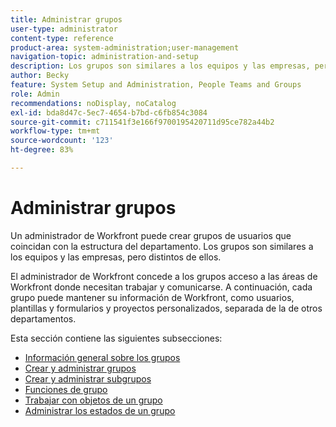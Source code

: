 ```yaml
---
title: Administrar grupos
user-type: administrator
content-type: reference
product-area: system-administration;user-management
navigation-topic: administration-and-setup
description: Los grupos son similares a los equipos y las empresas, pero distintos de ellos. El administrador de Workfront concede a los grupos acceso a las áreas de Workfront donde necesitan trabajar y comunicarse.
author: Becky
feature: System Setup and Administration, People Teams and Groups
role: Admin
recommendations: noDisplay, noCatalog
exl-id: bda8d47c-5ec7-4654-b7bd-c6fb854c3084
source-git-commit: c711541f3e166f9700195420711d95ce782a44b2
workflow-type: tm+mt
source-wordcount: '123'
ht-degree: 83%

---
```


# Administrar grupos

Un administrador de Workfront puede crear grupos de usuarios que coincidan con la estructura del departamento. Los grupos son similares a los equipos y las empresas, pero distintos de ellos.

El administrador de Workfront concede a los grupos acceso a las áreas de Workfront donde necesitan trabajar y comunicarse. A continuación, cada grupo puede mantener su información de Workfront, como usuarios, plantillas y formularios y proyectos personalizados, separada de la de otros departamentos.

Esta sección contiene las siguientes subsecciones:

* [Información general sobre los grupos](../../administration-and-setup/manage-groups/groups-overview/groups-overview.md)
* [Crear y administrar grupos](../../administration-and-setup/manage-groups/create-and-manage-groups/create-and-manage-groups.md)
* [Crear y administrar subgrupos](../../administration-and-setup/manage-groups/create-and-manage-subgroups/create-and-manage-subgroups.md)
* [Funciones de grupo](../../administration-and-setup/manage-groups/group-roles/group-roles.md)
* [Trabajar con objetos de un grupo](../../administration-and-setup/manage-groups/work-with-group-objects/work-with-a-groups-objects.md)
* [Administrar los estados de un grupo](../../administration-and-setup/manage-groups/manage-group-statuses/manage-group-statuses.md)
